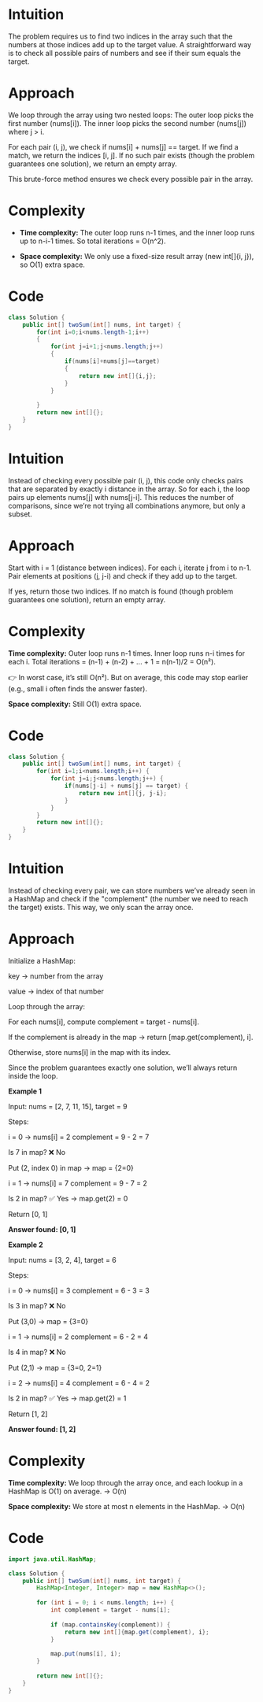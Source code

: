 # Intuition
The problem requires us to find two indices in the array such that the numbers at those indices add up to the target value.
A straightforward way is to check all possible pairs of numbers and see if their sum equals the target.

# Approach
We loop through the array using two nested loops:
The outer loop picks the first number (nums[i]).
The inner loop picks the second number (nums[j]) where j > i.

For each pair (i, j), we check if nums[i] + nums[j] == target.
If we find a match, we return the indices [i, j].
If no such pair exists (though the problem guarantees one solution), we return an empty array.

This brute-force method ensures we check every possible pair in the array.

# Complexity
- **Time complexity:** The outer loop runs n-1 times, and the inner loop runs up to n-i-1 times.
So total iterations = O(n^2).

- **Space complexity:**
We only use a fixed-size result array (new int[]{i, j}), so O(1) extra space.

# Code
```java []
class Solution {
    public int[] twoSum(int[] nums, int target) {
        for(int i=0;i<nums.length-1;i++)
        {
            for(int j=i+1;j<nums.length;j++)
            {
                if(nums[i]+nums[j]==target)
                {
                    return new int[]{i,j};
                }
            }
            
        }
        return new int[]{};
    }
}
```

# Intuition

Instead of checking every possible pair (i, j), this code only checks pairs that are separated by exactly i distance in the array.
So for each i, the loop pairs up elements nums[j] with nums[j-i].
This reduces the number of comparisons, since we’re not trying all combinations anymore, but only a subset.

# Approach
Start with i = 1 (distance between indices).
For each i, iterate j from i to n-1.
Pair elements at positions (j, j-i) and check if they add up to the target.

If yes, return those two indices.
If no match is found (though problem guarantees one solution), return an empty array.

# Complexity
**Time complexity:**
Outer loop runs n-1 times.
Inner loop runs n-i times for each i.
Total iterations = (n-1) + (n-2) + ... + 1 = n(n-1)/2 = O(n²).

👉 In worst case, it’s still O(n²).
But on average, this code may stop earlier (e.g., small i often finds the answer faster).

**Space complexity:**
Still O(1) extra space.

# Code
```java []
class Solution {
    public int[] twoSum(int[] nums, int target) {
        for(int i=1;i<nums.length;i++) {
            for(int j=i;j<nums.length;j++) {
                if(nums[j-i] + nums[j] == target) {
                    return new int[]{j, j-i};
                }
            }
        }
        return new int[]{};
    }
}
```

# Intuition

Instead of checking every pair, we can store numbers we’ve already seen in a HashMap and check if the "complement" (the number we need to reach the target) exists.
This way, we only scan the array once.


# Approach

Initialize a HashMap:

key → number from the array

value → index of that number

Loop through the array:

For each nums[i], compute complement = target - nums[i].

If the complement is already in the map → return [map.get(complement), i].

Otherwise, store nums[i] in the map with its index.

Since the problem guarantees exactly one solution, we’ll always return inside the loop.

**Example 1**

Input: nums = [2, 7, 11, 15], target = 9

Steps:

i = 0 → nums[i] = 2
complement = 9 - 2 = 7

Is 7 in map? ❌ No

Put (2, index 0) in map → map = {2=0}

i = 1 → nums[i] = 7
complement = 9 - 7 = 2

Is 2 in map? ✅ Yes → map.get(2) = 0

Return [0, 1]

**Answer found: [0, 1]**

**Example 2**

Input: nums = [3, 2, 4], target = 6

Steps:

i = 0 → nums[i] = 3
complement = 6 - 3 = 3

Is 3 in map? ❌ No

Put (3,0) → map = {3=0}

i = 1 → nums[i] = 2
complement = 6 - 2 = 4

Is 4 in map? ❌ No

Put (2,1) → map = {3=0, 2=1}

i = 2 → nums[i] = 4
complement = 6 - 4 = 2

Is 2 in map? ✅ Yes → map.get(2) = 1

Return [1, 2]

**Answer found: [1, 2]**

# Complexity

**Time complexity:**
We loop through the array once, and each lookup in a HashMap is O(1) on average.
→ O(n)

**Space complexity:**
We store at most n elements in the HashMap.
→ O(n)

# Code
```java []
import java.util.HashMap;

class Solution {
    public int[] twoSum(int[] nums, int target) {
        HashMap<Integer, Integer> map = new HashMap<>();
        
        for (int i = 0; i < nums.length; i++) {
            int complement = target - nums[i];
            
            if (map.containsKey(complement)) {
                return new int[]{map.get(complement), i};
            }
            
            map.put(nums[i], i);
        }
        
        return new int[]{};
    }
}
```